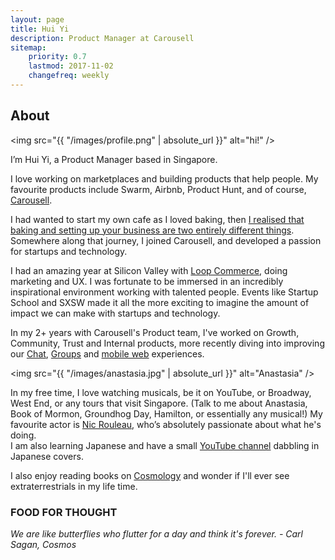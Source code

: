 ```yaml
---
layout: page
title: Hui Yi
description: Product Manager at Carousell
sitemap:
    priority: 0.7
    lastmod: 2017-11-02
    changefreq: weekly
---
```

## About

<span class="image left"><img src="{{ "/images/profile.png" | absolute_url }}" alt="hi!" /></span>

I’m Hui Yi, a Product Manager based in Singapore.

I love working on marketplaces and building products that help people. My favourite products include Swarm, Airbnb, Product Hunt, and of course, <a href="https://carousell.com">Carousell</a>.

I had wanted to start my own cafe as I loved baking, then <a href="http://huiyichia.com/blog/Loving-to-bake/">I realised that baking and setting up your business are two entirely different things</a>. Somewhere along that journey, I joined Carousell, and developed a passion for startups and technology.

I had an amazing year at Silicon Valley with <a href="https://www.loopcommerce.com/">Loop Commerce</a>, doing marketing and UX. I was fortunate to be immersed in an incredibly inspirational environment working with talented people. Events like Startup School and SXSW made it all the more exciting to imagine the amount of impact we can make with startups and technology.

In my 2+ years with Carousell's Product team, I've worked on Growth, Community, Trust and Internal products, more recently diving into improving our <a href="https://blog.carousell.com/new-carousell-chat-experience/">Chat</a>, <a href="https://blog.carousell.com/starting-discussions-on-groups/">Groups</a> and <a href="https://mobile.carousell.com">mobile web</a> experiences.

<span class="image right"><img src="{{ "/images/anastasia.jpg" | absolute_url }}" alt="Anastasia" /></span>

In my free time, I love watching musicals, be it on YouTube, or Broadway, West End, or any tours that visit Singapore. (Talk to me about Anastasia, Book of Mormon, Groundhog Day, Hamilton, or essentially any musical!) My favourite actor is <a href="https://www.youtube.com/watch?v=0nBFq9YFNwE&t=721s">Nic Rouleau</a>, who’s absolutely passionate about what he's doing. <br>
I am also learning Japanese and have a small <a href="https://www.youtube.com/user/kalo4521/">YouTube channel</a> dabbling in Japanese covers.<br>

I also enjoy reading books on <a href="https://www.goodreads.com/author/list/10538.Carl_Sagan">Cosmology</a> and wonder if I'll ever see extraterrestrials in my life time.<br>


### FOOD FOR THOUGHT
<div class="box">
  <p>
<i>We are like butterflies who flutter for a day and think it's forever. - Carl Sagan, Cosmos</i>
  </p>
</div>
